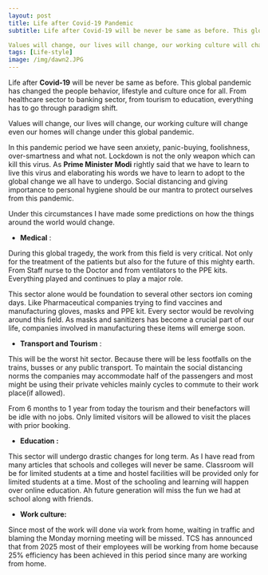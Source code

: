 ```yaml
---
layout: post
title: Life after Covid-19 Pandemic
subtitle: Life after Covid-19 will be never be same as before. This global pandemic has changed the people behavior, lifestyle and culture once for all. From healthcare sector to banking sector, from tourism to education, everything has to go through paradigm shift.

Values will change, our lives will change, our working culture will change even our homes will change under this global pandemic.
tags: [Life-style]
image: /img/dawn2.JPG
---
```


Life after **Covid-19** will be never be same as before. This global pandemic has changed the people behavior, lifestyle and culture once for all. From healthcare sector to banking sector, from tourism to education, everything has to go through paradigm shift.

Values will change, our lives will change, our working culture will change even our homes will change under this global pandemic.

In this pandemic period we have seen anxiety, panic-buying, foolishness, over-smartness and what not. Lockdown is not the only weapon which can kill this virus. As **Prime Minister Modi** rightly said that we have to learn to live this virus and elaborating his words we have to learn to adopt to the global change we all have to undergo. Social distancing and giving importance to personal hygiene should be our mantra to protect ourselves from this pandemic.

Under this circumstances I have made some predictions on how the things around the world would change.

- **Medical** :

During this global tragedy, the work from this field is very critical. Not only for the treatment of the patients but also for the future of this mighty earth. From Staff nurse to the Doctor and from ventilators to the PPE kits. Everything played and continues to play a major role.

This sector alone would be foundation to several other sectors ion coming days. Like Pharmaceutical companies trying to find vaccines and manufacturing gloves, masks and PPE kit. Every sector would be revolving around this field. As masks and sanitizers has become a crucial part of our life, companies involved in manufacturing these items will emerge soon.

- **Transport and Tourism** :

This will be the worst hit sector. Because there will be less footfalls on the trains, busses or any public transport. To maintain the social distancing norms the companies may accommodate half of the passengers and most might be using their private vehicles mainly cycles to commute to their work place(if allowed).

From 6 months to 1 year from today the tourism and their benefactors will be idle with no jobs. Only limited visitors will be allowed to visit the places with prior booking.

- **Education :**

This sector will undergo drastic changes for long term. As I have read from many articles that schools and colleges will never be same. Classroom will be for limited students at a time and hostel facilities will be provided only for limited students at a time. Most of the schooling and learning will happen over online education. Ah future generation will miss the fun we had at school along with friends.

- **Work culture:**

Since most of the work will done via work from home, waiting in traffic and blaming the Monday morning meeting will be missed. TCS has announced that from 2025 most of their employees will be working from home because 25% efficiency has been achieved in this period since many are working from home.
